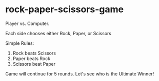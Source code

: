 # rock-paper-scissors-game

Player vs. Computer.

Each side chooses either Rock, Paper, or Scissors

Simple Rules:
1) Rock beats Scissors
2) Paper beats Rock
3) Scissors beat Paper

Game will continue for 5 rounds.
Let's see who is the Ultimate Winner!
